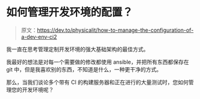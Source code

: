 # 如何管理开发环境的配置？

> 原文：<https://dev.to/physicalit/how-to-manage-the-configuration-of-a-dev-env-ci2>

我一直在思考管理定制开发环境的强大基础架构的最佳方式。

我最好的想法是对每一个需要做的修改都使用 ansible，并把所有东西都保存在 git 中，但是我喜欢别的东西，不知道是什么，一种更干净的方式。

那么，当我们谈论多个带有 CI 的构建服务器和正在进行的大量测试时，您如何管理您的开发环境呢？
